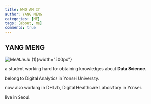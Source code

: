 ```yaml
---
title: WHO AM I?
author: YANG MENG
categories: [ME]
tags: [about, me]
comments: true
---
```


## YANG MENG

![MeAtJeJu (1)](https://user-images.githubusercontent.com/37925813/96903423-ca04d700-14d0-11eb-91f6-08e30fdfb278.jpg){:width="500px"}

a student working hard for obtaining knowledges about **Data Science**.

belong to Digital Analytics in Yonsei University.

now also working in DHLab, Digital Healthcare Laboratory in Yonsei.

live in Seoul.



